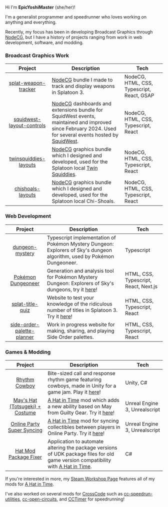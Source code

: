 Hi I'm **EpicYoshiMaster** (she/her)!

I'm a generalist programmer and speedrunner who loves working on anything and everything. 

Recently, my focus has been in developing Broadcast Graphics through [NodeCG](https://www.nodecg.dev/), but I have a history of projects ranging from work in web development, software, and modding.

### Broadcast Graphics Work
| Project | Description | Tech |
| :-: | --- | --- |
| [splat-weapon-tracker](https://github.com/EpicYoshiMaster/splat-weapon-tracker) | [NodeCG](https://www.nodecg.dev/) bundle I made to track and display weapons in Splatoon 3. | NodeCG, HTML, CSS, Typescript, React, GSAP |
| [squidwest-layout-controls](https://github.com/EpicYoshiMaster/squidwest-layout-controls) | [NodeCG](https://www.nodecg.dev/) dashboards and extensions bundle for SquidWest events, maintained and improved since February 2024. Used for several events hosted by [SquidWest](https://twitter.com/SquidWest). | NodeCG, HTML, CSS, Typescript, React |
| [twinsquiddies-layouts](https://github.com/EpicYoshiMaster/twinsquiddies-layouts) | [NodeCG](https://www.nodecg.dev/) graphics bundle which I designed and developed, used for the Splatoon local [Twin Squiddies](https://bsky.app/profile/twinsquiddies.bsky.social). | NodeCG, HTML, CSS, Typescript, React |
| [chishoals-layouts](https://github.com/EpicYoshiMaster/chishoals-layouts) | [NodeCG](https://www.nodecg.dev/) graphics bundle which I designed and developed, used for the Splatoon local Chi-Shoals. | NodeCG, HTML, CSS, Typescript, React |

### Web Development
| Project | Description | Tech |
| :-: | --- | --- |
| [dungeon-mystery](https://github.com/EpicYoshiMaster/dungeon-mystery) | Typescript implementation of Pokémon Mystery Dungeon: Explorers of Sky's dungeon algorithm, used by Pokémon Dungeoneer. | Typescript |
| [Pokémon Dungeoneer](https://github.com/EpicYoshiMaster/pokemon-dungeoneer) | Generation and analysis tool for Pokémon Mystery Dungeon: Explorers of Sky's dungeons, try it [here](https://pokemon-dungeoneer.vercel.app/)! | HTML, CSS, Typescript, React, Next.js |
| [splat-title-quiz](https://github.com/EpicYoshiMaster/splat-title-quiz) | Website to test your knowledge of the ridiculous number of titles in Splatoon 3. Try it [here](https://epicyoshimaster.github.io/splat-title-quiz/)! | HTML, CSS, Typescript, React |
| [side-order-palette-planner](https://github.com/EpicYoshiMaster/side-order-palette-planner) | Work in progress website for making, sharing, and playing Side Order palettes. | HTML, CSS, Typescript, React |

### Games & Modding
| Project | Description | Tech |
| :-: | --- | --- |
| [Rhythm Cowboy](https://github.com/EpicYoshiMaster/Rhythm-Cowboy) | Bite-sized call and response rhythm game featuring cowboys, made in Unity for a game jam. Play it [here](https://epicyoshimaster.itch.io/rhythm-cowboy)! | Unity, C# |
| [May's Hat (Totsugeki) + Costume](https://github.com/EpicYoshiMaster/TotsugekiMod) | [A Hat in Time](https://www.gearsforbreakfast.com/games/a-hat-in-time/) mod which adds a new ability based on May from Guilty Gear. Try it [here](https://steamcommunity.com/sharedfiles/filedetails/?id=2863805188)! | Unreal Engine 3, Unrealscript |
| [Online Party Super Syncing](https://github.com/EpicYoshiMaster/OnlinePartySuperSyncing) | [A Hat in Time](https://www.gearsforbreakfast.com/games/a-hat-in-time/) mod for syncing collectibles between players in Online Party. Try it [here](https://steamcommunity.com/sharedfiles/filedetails/?id=2065978874)! | Unreal Engine 3, Unrealscript |
| [Hat Mod Package Fixer](https://github.com/EpicYoshiMaster/hat-mod-package-fixer) | Application to automate altering the package versions of UDK package files for old game version compatibility with [A Hat in Time](https://www.gearsforbreakfast.com/games/a-hat-in-time/). | C# |

If you're interested in more, my [Steam Workshop Page](https://steamcommunity.com/id/EpicYoshiMaster/myworkshopfiles/) features all of my mods for [A Hat in Time](https://www.gearsforbreakfast.com/games/a-hat-in-time/).

I've also worked on several mods for [CrossCode](http://www.cross-code.com/) such as [cc-speedrun-utilities](https://github.com/CCDirectLink/cc-speedrun-utilities), [cc-open-circuits](https://github.com/CCDirectLink/cc-open-circuits), and [CCTimer](https://github.com/CCDirectLink/CCTimer) for speedrunning!

